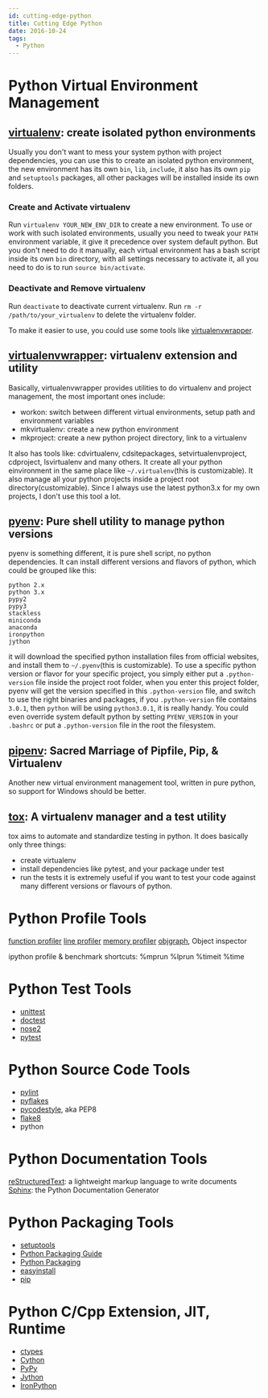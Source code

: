 ```yaml
---
id: cutting-edge-python
title: Cutting Edge Python
date: 2016-10-24
tags:
  - Python
---
```

Python Virtual Environment Management
================================================================================

[virtualenv][]: create isolated python environments
--------------------------------------------------------------------------------
Usually you don't want to mess your system python with project dependencies,
you can use this to create an isolated python environment, the new environment has
its own `bin`, `lib`, `include`, it also has its own `pip` and `setuptools` packages,
all other packages will be installed inside its own folders.

### Create and Activate virtualenv
Run `virtualenv YOUR_NEW_ENV_DIR` to create a new environment. 
To use or work with such isolated environments, usually you need to tweak your `PATH` environment  variable, it give it precedence over system default python.  But you don't need to do it manually, each virtual environment has a bash script inside its own `bin` directory, with all settings necessary to activate it, all you need to do is to run `source bin/activate`.

### Deactivate and Remove virtualenv
Run `deactivate` to deactivate current virtualenv.
Run `rm -r /path/to/your_virtualenv` to delete the virtualenv folder.

To make it easier to use, you could use some tools like [virtualenvwrapper][].

[virtualenvwrapper][]: virtualenv extension and utility
--------------------------------------------------------------------------------
Basically, virtualenvwrapper provides utilities to do virtualenv and project management, the most important ones include:
- workon: switch between different virtual environments, setup path and environment variables
- mkvirtualenv: create a new python environment
- mkproject: create a new python project directory, link to a virtualenv

It also has tools like: cdvirtualenv, cdsitepackages, setvirtualenvproject, cdproject, lsvirtualenv and many others. It create all your python einvironment in the same place like `~/.virtualenv`(this is customizable). It also manage all your python projects inside a project root directory(customizable). Since I always use the latest python3.x for my own projects, I don't use this tool a lot.

[pyenv][]: Pure shell utility to manage python versions
--------------------------------------------------------------------------------
pyenv is something different, it is pure shell script, no python dependencies.
It can install different versions and flavors of python, which could be grouped like this:
```
python 2.x
python 3.x
pypy2
pypy3
stackless
miniconda
anaconda
ironpython
jython
```
it will download the specified python installation files from official websites, and install them to `~/.pyenv`(this is customizable).
To use a specific python version or flavor for your specific project, you simply either put a `.python-version` file inside the project root folder, when you enter this project folder, pyenv will get the version specified in this `.python-version` file, and switch to use the right binaries and packages, if you `.python-version` file contains `3.0.1`, then `python` will be using `python3.0.1`, it is really handy. You could even override system default python by setting `PYENV_VERSION` in your `.bashrc` or put a `.python-version` file in the root the filesystem.

[pipenv][]: Sacred Marriage of Pipfile, Pip, & Virtualenv
--------------------------------------------------------------------------------
Another new virtual environment management tool, written in pure python, so support for Windows should be better.

[tox][]: A virtualenv manager and a test utility
--------------------------------------------------------------------------------
tox aims to automate and standardize testing in python.
It does basically only three things:
- create virtualenv
- install dependencies like pytest, and your package under test
- run the tests
it is extremely useful if you want to test your code against many different versions or flavours of python.

Python Profile Tools
================================================================================
[function profiler](https://docs.python.org/3/library/profile.html)
[line profiler](http://packages.python.org/line_profiler/)
[memory profiler](https://github.com/fabianp/memory_profiler)
[objgraph](http://mg.pov.lt/objgraph/), Object inspector

ipython profile & benchmark shortcuts:
%mprun
%lprun
%timeit
%time

Python Test Tools
================================================================================
- [unittest][]
- [doctest][]
- [nose2][]
- [pytest][]

Python Source Code Tools
================================================================================
- [pylint][]
- [pyflakes][]
- [pycodestyle][], aka PEP8
- [flake8][]
- python

Python Documentation Tools
================================================================================
[reStructuredText][]: a lightweight markup language to write documents
[Sphinx][]: the Python Documentation Generator

Python Packaging Tools
================================================================================
- [setuptools][]
- [Python Packaging Guide][]
- [Python Packaging][]
- [easyinstall][]
- [pip][]

Python C/Cpp Extension, JIT, Runtime
================================================================================
- [ctypes][]
- [Cython][]
- [PyPy][]
- [Jython][]
- [IronPython][]

[ctypes]: https://docs.python.org/3/library/ctypes.html
[Cython]: http://cython.org
[PyPy]: http://pypy.org/
[Jython]: http://www.jython.org/
[IronPython]: http://ironpython.net/

[virtualenv]: https://github.com/pypa/virtualenv
[virtualenvwrapper]: https://virtualenvwrapper.readthedocs.io
[pyenv]: https://github.com/yyuu/pyenv
[pipenv]: https://github.com/kennethreitz/pipenv
[tox]: https://tox.readthedocs.io/en/latest/
[doctest]: https://docs.python.org/3/library/doctest.html
[unittest]: https://docs.python.org/3/library/unittest.html 
[nose2]: https://github.com/nose-devs/nose2
[pytest]: http://doc.pytest.org/en/latest/
[reStructuredText]: http://docutils.sourceforge.net/docs/ref/rst/restructuredtext.html
[Sphinx]: http://www.sphinx-doc.org/
[setuptools]: https://setuptools.readthedocs.io/en/latest/index.html
[Python Packaging Guide]: https://packaging.python.org/
[Python Packaging]: https://python-packaging.readthedocs.io/en/latest/index.html
[pip]: https://pip.pypa.io/en/stable/
[easyinstall]: http://setuptools.readthedocs.io/en/latest/easy_install.html
[pylint]: http://pylint.readthedocs.io/
[flake8]: https://flake8.readthedocs.io
[pyflakes]: https://github.com/PyCQA/pyflakes
[pycodestyle]: http://pep8.readthedocs.io/
[pep8]: http://pep8.readthedocs.io/
